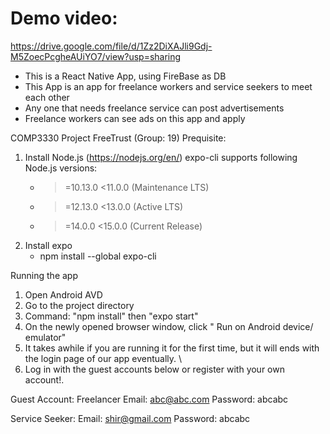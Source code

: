  # Demo video:
 https://drive.google.com/file/d/1Zz2DiXAJli9Gdj-M5ZoecPcgheAUiYO7/view?usp=sharing
 + This is a React Native App, using FireBase as DB
 + This App is an app for freelance workers and service seekers to meet each other
 + Any one that needs freelance service can post advertisements
 + Freelance workers can see ads on this app and apply


COMP3330 Project FreeTrust (Group: 19)
Prequisite:
1. Install Node.js (https://nodejs.org/en/)
    expo-cli supports following Node.js versions:
    * >=10.13.0 <11.0.0 (Maintenance LTS)
    * >=12.13.0 <13.0.0 (Active LTS)
    * >=14.0.0  <15.0.0 (Current Release)
2. Install expo 
    - npm install --global expo-cli
    
Running the app 
1. Open Android AVD
2. Go to the project directory
3.  Command: "npm install" then "expo start"
4. On the newly opened browser window, click " Run on Android device/ emulator"
5. It takes awhile if you are running it for the first time, but it will ends with the login page of our app eventually. \
6. Log in with the guest accounts below or register with your own account!. 

Guest Account:
Freelancer
Email: abc@abc.com
Password: abcabc

Service Seeker:
Email: shir@gmail.com
Password: abcabc



